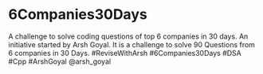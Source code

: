 # 6Companies30Days
A challenge to solve coding questions of top 6 companies in 30 days. An initiative started by Arsh Goyal. It is a challenge to solve 90 Questions from 6 companies in 30 Days.  #ReviseWithArsh  #6Companies30Days  #DSA  #Cpp  #ArshGoyal  @arsh_goyal
